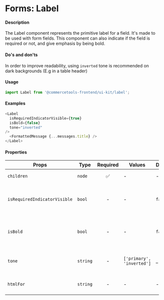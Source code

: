 # Forms: Label

#### Description

The Label component represents the primitive label for a field. It's made to be used with form fields. This component can also indicate if the field is required or not, and give emphasis by being bold.

#### Do's and don'ts

In order to improve readability, using `inverted` tone is recommended on dark backgrounds (E.g in a table header)

#### Usage

```js
import Label from '@commercetools-frontend/ui-kit/label';
```

#### Examples

```js
<Label
  isRequiredIndicatorVisible={true}
  isBold={false}
  tone="inverted"
/>
  <FormattedMessage {...messages.title} />
</Label>
```

#### Properties

| Props                        | Type     | Required | Values                    | Default | Description                                          |
| ---------------------------- | -------- | :------: | ------------------------- | ------- | ---------------------------------------------------- |
| `children`                   | `node`   |    ✅    | -                         | -       | Value of the label                                   |
| `isRequiredIndicatorVisible` | `bool`   |    -     | -                         | `false` | Indicates if the labeled field is required in a form |  |
| `isBold`                     | `bool`   |    -     | -                         | `false` | Indicates if the label title should be in bold text  |
| `tone`                       | `string` |    -     | `['primary', 'inverted']` | \_      | Indicates the tone to be applied to the label        |
| `htmlFor`                    | `string` |    -     | -                         | -       | ID of the labeled input                              |
